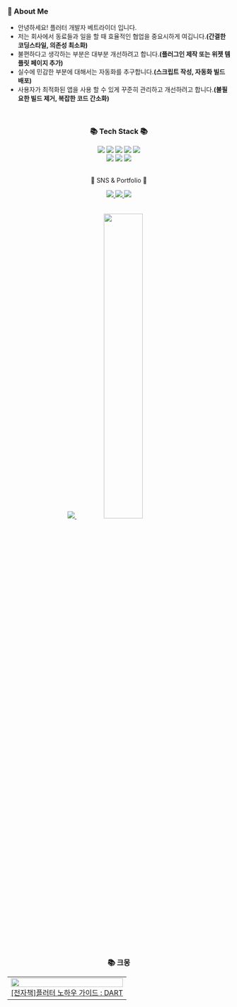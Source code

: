 ### 🚀 About Me

- 안녕하세요! 플러터 개발자 베트라이더 입니다.
- 저는 회사에서 동료들과 일을 할 때 효율적인 협업을 중요시하게 여깁니다.**(간결한 코딩스타일, 의존성 최소화)**
- 불편하다고 생각하는 부분은 대부분 개선하려고 합니다.**(플러그인 제작 또는 위젯 템플릿 페이지 추가)**
- 실수에 민감한 부분에 대해서는 자동화를 추구합니다.**(스크립트 작성, 자동화 빌드 배포)**
- 사용자가 최적화된 앱을 사용 할 수 있게 꾸준히 관리하고 개선하려고 합니다.**(불필요한 빌드 제거, 복잡한 코드 간소화)**

<br/>

<div align=center>
	<h3>📚 Tech Stack 📚</h3>
</div>
<div align="center">
	<img src="https://img.shields.io/badge/Flutter-FCC624?style=flat&logo=Flutter&logoColor=white" />
	<img src="https://img.shields.io/badge/Java-007396?style=flat&logo=Conda-Forge&logoColor=white" />
	<img src="https://img.shields.io/badge/Spring-6DB33F?style=flat&logo=Spring&logoColor=white" />
	<img src="https://img.shields.io/badge/JavaScript-F7DF1E?style=flat&logo=JavaScript&logoColor=white" />
	<img src="https://img.shields.io/badge/jQuery-0769AD?style=flat&logo=jQuery&logoColor=white" />
	<br>
	<img src="https://img.shields.io/badge/Oracle%20SQL-F80000?style=flat&logo=Oracle&logoColor=white" />
	<img src="https://img.shields.io/badge/MySQL-4479A1?style=flat&logo=MySQL&logoColor=white" />
	<img src="https://img.shields.io/badge/MariaDB-003545?style=flat&logo=MariaDB&logoColor=white" />
	
</div>
<br>
<div align=center>
	<p>🎨 SNS & Portfolio 🎨</p>
</div>
<div align=center>
	<a href="https://gaudy-tulip-a0f.notion.site/eae3f8c1475e46a8ab8b64d37babf89c">
		<img src="https://img.shields.io/badge/Portfolio-FF3633?style=flat&logo=Micro.blog&logoColor=white" />
	</a>
	<a href="https://betrider.tistory.com">
		<img src="https://img.shields.io/badge/Blog-FF9800?style=flat&logo=Blogger&logoColor=white" />
	</a>
	<a href="https://www.notion.so/1b6643fe3ed14bcb8c07e4eac5e41e09?pvs=4">
		<img src="https://img.shields.io/badge/Notion-000000?style=flat&logo=Notion&logoColor=white" />
	</a>
	<br>
</div>

<br>
<br>

<div align=center>
	<a href="s">
	  <img src="https://github-readme-stats.vercel.app/api/top-langs/?username=betrider&exclude_repo=dkssud8150.github.io&layout=compact&theme=tokyonight" />
	</a>
	<a href="s">
	  <img src="https://github-readme-stats.vercel.app/api?username=betrider&theme=tokyonight&show_icons=true" width="42%" />
	</a>
	
<br>
<br>
	
### 📚 크몽
<table><tbody><tr>
<td>
    <a href="https://yeonyeon.tistory.com/297">
        <img width="100%" src="https://miro.medium.com/max/700/1*rb3JJRN2YfybijTcxQiiUQ.png"/><br/>
        <div>[전자책]플러터 노하우 가이드 : DART</div>
    </a>
</td>
<!-- <td>
    <a href="">
        <img width="100%" src="https://miro.medium.com/max/700/1*rb3JJRN2YfybijTcxQiiUQ.png"><br/>
        <div>[Java] 스프링 부트를 제거해서 생긴 일</div>
    </a>
    <div>😄 개요 깃허브 프로필에 블로그 최신 포스트를 업데이트 시켜주는 간단한 토이 프로젝트를 만들었다. (현재 이 프로...</div>
    <div>23.02.05</div>
</td> -->
</div>
